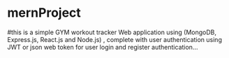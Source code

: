 # mernProject
#this is a simple GYM workout tracker Web application using (MongoDB, Express.js, React.js and Node.js)
, complete with user authentication using JWT or json web token for user login and register authentication...
